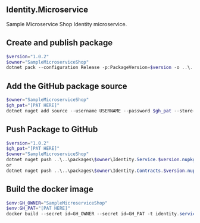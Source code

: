 ## Identity.Microservice
Sample Microservice Shop Identity microservice.


## Create and publish package
```powershell
$version="1.0.2"
$owner="SampleMicroserviceShop"
dotnet pack --configuration Release -p:PackageVersion=$version -o ..\..\packages\$owner
```

 ## Add the GitHub package source
```powershell
$owner="SampleMicroserviceShop"
$gh_pat="[PAT HERE]"
dotnet nuget add source --username USERNAME --password $gh_pat --store-password-in-clear-text --name github https://nuget.pkg.github.com/$owner/index.json
```

 ## Push Package to GitHub
```powershell
$version="1.0.2"
$gh_pat="[PAT HERE]"
$owner="SampleMicroserviceShop"
dotnet nuget push ..\..\packages\$owner\Identity.Service.$version.nupkg --api-key $gh_pat --source "github"
or
dotnet nuget push ..\..\packages\$owner\Identity.Contracts.$version.nupkg --api-key $gh_pat --source "github"
```

## Build the docker image
```powershell
$env:GH_OWNER="SampleMicroserviceShop"
$env:GH_PAT="[PAT HERE]"
docker build --secret id=GH_OWNER --secret id=GH_PAT -t identity.service:$version .
```
